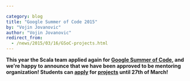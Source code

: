 ```yaml
---

category: blog
title: "Google Summer of Code 2015"
by: "Vojin Jovanovic"
author: "Vojin Jovanovic"
redirect_from:
  - /news/2015/03/16/GSoC-projects.html
---
```


**This year the Scala team applied again for
[Google Summer of Code](https://www.google-melange.com/gsoc/homepage/google/gsoc2015),
and we're happy to announce that we have been approved to be mentoring organization!
Students can [apply](https://www.google-melange.com/gsoc/homepage/google/gsoc2015) for 
[projects](https://scala-lang.org/gsoc/2015/) until 27th of March!**
